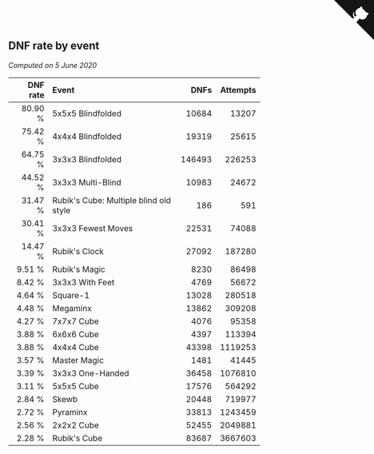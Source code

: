## DNF rate by event

*Computed on  5 June 2020*

| DNF rate | Event | DNFs | Attempts |
| ---: | :--- | ---: | ---: |
| 80.90 % | 5x5x5 Blindfolded | 10684 | 13207 |
| 75.42 % | 4x4x4 Blindfolded | 19319 | 25615 |
| 64.75 % | 3x3x3 Blindfolded | 146493 | 226253 |
| 44.52 % | 3x3x3 Multi-Blind | 10983 | 24672 |
| 31.47 % | Rubik's Cube: Multiple blind old style | 186 | 591 |
| 30.41 % | 3x3x3 Fewest Moves | 22531 | 74088 |
| 14.47 % | Rubik's Clock | 27092 | 187280 |
| 9.51 % | Rubik's Magic | 8230 | 86498 |
| 8.42 % | 3x3x3 With Feet | 4769 | 56672 |
| 4.64 % | Square-1 | 13028 | 280518 |
| 4.48 % | Megaminx | 13862 | 309208 |
| 4.27 % | 7x7x7 Cube | 4076 | 95358 |
| 3.88 % | 6x6x6 Cube | 4397 | 113394 |
| 3.88 % | 4x4x4 Cube | 43398 | 1119253 |
| 3.57 % | Master Magic | 1481 | 41445 |
| 3.39 % | 3x3x3 One-Handed | 36458 | 1076810 |
| 3.11 % | 5x5x5 Cube | 17576 | 564292 |
| 2.84 % | Skewb | 20448 | 719977 |
| 2.72 % | Pyraminx | 33813 | 1243459 |
| 2.56 % | 2x2x2 Cube | 52455 | 2049881 |
| 2.28 % | Rubik's Cube | 83687 | 3667603 |


<a href="https://github.com/jonatanklosko/wca_statistics" class="github-corner" aria-label="View source on Github"><svg width="80" height="80" viewBox="0 0 250 250" style="fill:#151513; color:#fff; position: absolute; top: 0; border: 0; right: 0;" aria-hidden="true"><path d="M0,0 L115,115 L130,115 L142,142 L250,250 L250,0 Z"></path><path d="M128.3,109.0 C113.8,99.7 119.0,89.6 119.0,89.6 C122.0,82.7 120.5,78.6 120.5,78.6 C119.2,72.0 123.4,76.3 123.4,76.3 C127.3,80.9 125.5,87.3 125.5,87.3 C122.9,97.6 130.6,101.9 134.4,103.2" fill="currentColor" style="transform-origin: 130px 106px;" class="octo-arm"></path><path d="M115.0,115.0 C114.9,115.1 118.7,116.5 119.8,115.4 L133.7,101.6 C136.9,99.2 139.9,98.4 142.2,98.6 C133.8,88.0 127.5,74.4 143.8,58.0 C148.5,53.4 154.0,51.2 159.7,51.0 C160.3,49.4 163.2,43.6 171.4,40.1 C171.4,40.1 176.1,42.5 178.8,56.2 C183.1,58.6 187.2,61.8 190.9,65.4 C194.5,69.0 197.7,73.2 200.1,77.6 C213.8,80.2 216.3,84.9 216.3,84.9 C212.7,93.1 206.9,96.0 205.4,96.6 C205.1,102.4 203.0,107.8 198.3,112.5 C181.9,128.9 168.3,122.5 157.7,114.1 C157.9,116.9 156.7,120.9 152.7,124.9 L141.0,136.5 C139.8,137.7 141.6,141.9 141.8,141.8 Z" fill="currentColor" class="octo-body"></path></svg></a><style>.github-corner:hover .octo-arm{animation:octocat-wave 560ms ease-in-out}@keyframes octocat-wave{0%,100%{transform:rotate(0)}20%,60%{transform:rotate(-25deg)}40%,80%{transform:rotate(10deg)}}@media (max-width:500px){.github-corner:hover .octo-arm{animation:none}.github-corner .octo-arm{animation:octocat-wave 560ms ease-in-out}}</style>
